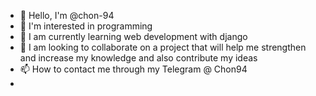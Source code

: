 - 👋 Hello, I'm @chon-94
- 👀 I'm interested in programming
- 🌱 I am currently learning web development with django
- 💞️ I am looking to collaborate on a project that will help me strengthen and increase my knowledge and also contribute my ideas
- 📫 How to contact me through my Telegram @ Chon94
- 
<!---
chon-94/chon-94 is a ✨ special ✨ repository because its `README.md` (this file) appears on your GitHub profile.
You can click the Preview link to take a look at your changes.
--->
